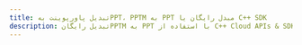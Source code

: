---title: تبدیل پاورپوینت بهPPT، PPTM به PPT مبدل رایگان یا C++ SDKdescription: تبدیل رایگانPPTM به PPT با استفاده از C++ Cloud APIs & SDK. همچنین اسناد Microsoft PowerPoint را در Cloud ایجاد، ویرایش و رندر کنید.---